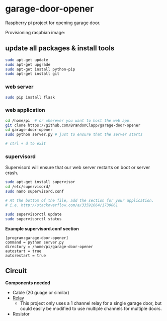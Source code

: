 # garage-door-opener
Raspberry pi project for opening garage door.

Provisioning raspbian image:

## update all packages & install tools

```bash
sudo apt-get update
sudo apt-get upgrade
sudo apt-get install python-pip
sudo apt-get install git
```

### web server

```bash
sudo pip install flask
```

### web application

```bash
cd /home/pi  # or wherever you want to host the web app.
git clone https://github.com/BrandonClapp/garage-door-opener
cd garage-door-opener
sudo python server.py # just to ensure that the server starts

# ctrl + d to exit
```

### supervisord

Supervisord will ensure that our web server restarts on boot or server crash.

```bash
sudo apt-get install supervisor
cd /etc/supervisord/
sudo nano supervisord.conf

# At the bottom of the file, add the section for your application.
# i.e. http://stackoverflow.com/a/33591664/1730061

sudo supervisorctl update
sudo supervisorctl status
```

**Example supervisord.conf section**

```
[program:garage-door-opener]                                                                  
command = python server.py                                      
directory = /home/pi/garage-door-opener                            
autostart = true                                                                
autorestart = true
```

## Circuit

**Components needed**
- Cable (20 guage or similar)
- [Relay](https://www.amazon.com/Tolako-Arduino-Indicator-Channel-Official/dp/B00VRUAHLE/ref=sr_1_4?ie=UTF8&qid=1488514227&sr=8-4&keywords=relay)
  - This project only uses a 1 channel relay for a single garage door, but could easily be modified to use multiple channels for multiple doors.
- Resistor
